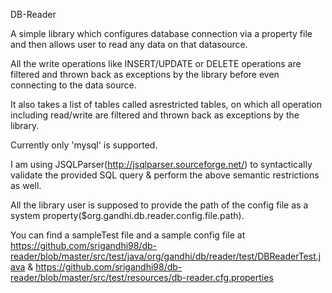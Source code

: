 DB-Reader

A simple library which configures database connection via a property file and then allows user to read any data on that datasource. 

All the write operations like INSERT/UPDATE or DELETE operations are filtered and thrown back as exceptions by the library before even connecting to the data source.

It also takes a list of tables called  asrestricted tables, on which all operation including read/write are filtered and thrown back as exceptions by the library.

Currently only 'mysql' is supported.

I am using JSQLParser(http://jsqlparser.sourceforge.net/) to syntactically validate the provided SQL query & perform the above semantic restrictions as well.

All the library user is supposed to provide the path of the config file as a system property($org.gandhi.db.reader.config.file.path).

You can find a sampleTest file and a sample config file at 
    https://github.com/srigandhi98/db-reader/blob/master/src/test/java/org/gandhi/db/reader/test/DBReaderTest.java & 
    https://github.com/srigandhi98/db-reader/blob/master/src/test/resources/db-reader.cfg.properties
